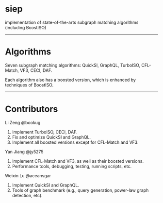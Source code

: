 # siep

implementation of state-of-the-arts subgraph matching algorithms (including BoostISO)

---

# Algorithms

Seven subgraph matching algorithms: QuickSI, GraphQL, TurboISO, CFL-Match, VF3, CECI, DAF.

Each algorithm also has a boosted version, which is enhanced by techniques of BoostISO.

---

# Contributors

Li Zeng @bookug

1. Implement TurboISO, CECI, DAF.
2. Fix and optimize QuickSI and GraphQL.
3. Implement all boosted versions except for CFL-Match and VF3.


Yan Jiang @jy5275

1. Implement CFL-Match and VF3, as well as their boosted versions.
2. Performance tools, debugging, testing, running scripts, etc.


Weixin Lu @aceansgar

1. Implement QuickSI and GraphQL.
2. Tools of graph benchmark (e.g., query generation, power-law graph detection, etc).
